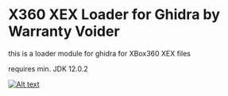 # X360 XEX Loader for Ghidra by Warranty Voider

this is a loader module for ghidra for XBox360 XEX files

requires min. JDK 12.0.2

[![Alt text](https://img.youtube.com/vi/coGz0f7hHTM/0.jpg)](https://www.youtube.com/watch?v=coGz0f7hHTM)